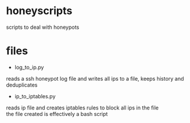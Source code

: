 # honeyscripts
scripts to deal with honeypots


# files
- log_to_ip.py

reads a ssh honeypot log file and writes all ips to a file, keeps history and deduplicates

- ip_to_iptables.py

reads ip file and creates iptables rules to block all ips in the file  
the file created is effectively a bash script
